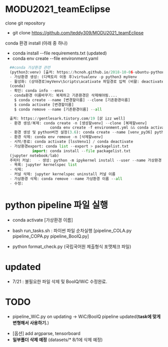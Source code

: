 # MODU2021_teamEclipse

clone git repository </br>
- git clone https://github.com/teddy309/MODU2021_teamEclipse 

conda 환경 install (아래 중 하나) </br>
- conda install --file requirements.txt (updated)
- conda env create --file environment.yaml

```python
  ##conda 가상환경 관련	
  (python3:venv) [출처: https://hcnoh.github.io/2018-10-06-ubuntu-python-virtualenv]
  - 가상환경 생성: (디렉토리 이동 후)virtualenv -p python3 myVenv
  - 활성화: (상대경로)myVenv\Scripts\acativate 파일경로 입력 (비활: deactivate)
  (conda)		
  - 확인: conda info --envs
  - conda환경 이름바꾸기: 복제하고 기존환경은 삭제해야됨....
    $ conda create --name [변경할이름] --clone [기존환경이름]
    $ conda activate [변경할이름]
    $ conda remove --name [기존환경이름] --all

  출처: https://gentlesark.tistory.com/19 [삵 izz well]
  - 환경 생성/복제: conda create -n [생성할venv] --clone [복제할venv]
                    conda env create -f environment.yml && conda activate [yml conda_name]
  - 환경 생성 및 python버전 설정(3.6): conda create --name [venv_py36] python=3.6
  - 환경 삭제: conda env remove -n [삭제할venv]
  - 시작/종료: conda activate [lssVenv1] / conda deactivate
  - 가상환경export: conda list --export > packagelist.txt 
            import: conda install --file packagelist.txt 
  (jupyter notebook/lab)
  주피터 커널:	- 생성: python -m ipykernel install --user --name 가상환경 이름 --display-name 커널 이름
  - 목록: jupyter kernelspec list
  - 삭제:
  - 커널 삭제: jupyter kernelspec uninstall 커널 이름
  - 가상환경 삭제: conda remove --name 가상환경 이름 --all
  - 수정:

```

# python pipeline 파일 실행
- conda activate [가상환경 이름] 
- bash run_tasks.sh : 파이썬 파일 순차실행 [pipeline_COLA.py pipeline_COPA.py pipeline_BoolQ.py]


- python format_check.py (국립국어원 제출형식 포맷체크 파일)

# updated
- 7/21 : 불필요한 파일 삭제 및 BoolQ/WiC 수정완료.


# TODO
* pipeline_WiC.py on updating -> WiC/BoolQ pipeline updated(**task에 맞게 변형해서 사용하기.**)
- [옵션] add argparse, tensorboard
- **일부폴더 삭제 예정** (datasets/* 8/1에 삭제 예정) 
